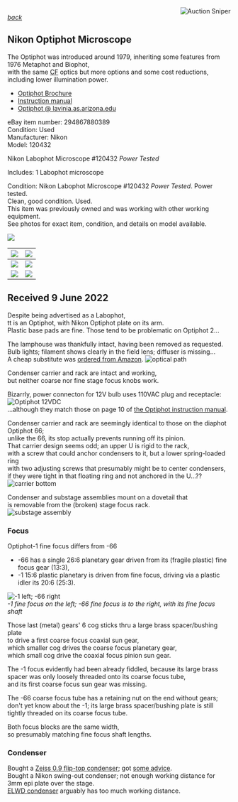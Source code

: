 <a href="https://www.gixen.com/index.php" name="9e092736783d0da1dfd8413d57d10faf" target="_blank" >
<img align=right src="https://www.gixen.com/images/gixenlink.gif" border="0" alt="Auction Sniper" title="Auction Sniper">
</a>  

*[back](../)*
## Nikon Optiphot Microscope

The Optiphot was introduced around 1979, inheriting some features from 1976 Metaphot and Biophot,  
with the same [CF](../Metaphot/#CF) optics but more options and some cost reductions, including lower illumination power.
- [Optiphot Brochure](http://earth2geologists.net/Microscopes/documents/Nikon_Optiphot_Labophot_Pol_brochure.pdf)  
- [Instruction manual](https://cmrf.research.uiowa.edu/sites/cmrf.research.uiowa.edu/files/nikon-optiphot-manual_0.pdf)  
- [Optiphot @ lavinia.as.arizona.edu](https://lavinia.as.arizona.edu/~mtuell/scopes/Optiphot.php)  

eBay item number: 294867880389  
Condition: Used  
Manufacturer: Nikon  
Model:	120432  

Nikon Labophot Microscope #120432 *Power Tested*

Includes: 1 Labophot microscope 

Condition: Nikon Labophot Microscope #120432 *Power Tested*.  Power tested.  
Clean, good condition.  Used.  
This item was previously owned and was working with other working equipment.  
See photos for exact item, condition, and details on model available. 

![](front.jpg)  

| ![](right.jpg) | ![](left.jpg)  |
| -------------- | -------------- |
| ![](meter.jpg) | ![](lit.jpg)   |
| ![](lit_meter.jpg) | ![](unlit_meter.jpg) |  

## Received 9 June 2022  
Despite being advertised as a Labophot,  
tt is an Optiphot, with Nikon Optiphot plate on its arm.  
Plastic base pads are fine. 
Those tend to be problematic on Optiphot 2...  

The lamphouse was thankfully intact, having been removed as requested.  
Bulb lights; filament shows clearly in the field lens;  diffuser is missing...  
A cheap substitute was [ordered from Amazon](https://www.amazon.com/dp/B0041V9IX4).
![optical path](OpticalPath.jpg)  

Condenser carrier and rack are intact and working,  
but neither coarse nor fine stage focus knobs work.  

Bizarrly, power connecton for 12V bulb uses 110VAC plug and receptacle:  
![Optiphot 12VDC](Optiphot_12VDC.jpg)  
...although they match those on page 10 of [the Optiphot instruction manual](https://cmrf.research.uiowa.edu/sites/cmrf.research.uiowa.edu/files/nikon-optiphot-manual_0.pdf).  

Condenser carrier and rack are seemingly identical to those on the diaphot Optiphot 66;  
unlike the 66, its stop actually prevents running off its pinion.  
That carrier design seems odd; an upper U is rigid to the rack,  
with a screw that could anchor condensers to it, but a lower spring-loaded ring  
with two adjusting screws that presumably might be to center condensers,  
if they were tight in that floating ring and not anchored in the U...??  
![carrier bottom](bottom.jpg)  

Condenser and substage assemblies mount on a dovetail that  
is removable from the (broken) stage focus rack.  
![substage assembly](focus.jpg)  

### Focus
Optiphot-1 fine focus differs from -66  
- -66 has a single 26:6 planetary gear driven from its (fragile plastic) fine focus gear (13:3), 
- -1 15:6 plastic planetary is driven from fine focus, driving via a plastic idler its 20:6 (25:3).  

![-1 left; -66 right](FineFocus.jpg)  
    *-1 fine focus on the left;  -66 fine focus is to the right, with its fine focus shaft*  

Those last (metal) gears' 6 cog sticks thru a large brass spacer/bushing plate  
to drive a first coarse focus coaxial sun gear,  
which smaller cog drives the coarse focus planetary gear,  
which small cog drive the coaxial focus pinion sun gear.

The -1 focus evidently had been already fiddled, because
its large brass spacer was only loosely threaded onto its coarse focus tube,  
and its first coarse focus sun gear was missing.

The -66 coarse focus tube has a retaining nut on the end without gears;
don't yet know about the -1; its large brass spacer/bushing plate is still  
tightly threaded on its coarse focus tube.

Both focus blocks are the same width,  
so presumably matching fine focus shaft lengths.   

### Condenser
Bought a [Zeiss 0.9 flip-top condenser](../../ZeissCondenser);  got [some advice](https://www.microbehunter.com/microscopy-forum/viewtopic.php?f=5&t=15701).  
Bought a Nikon swing-out condenser; not enough working distance for 3mm epi plate over the stage.  
[ELWD condenser](../ELWDcondenser/) arguably has too much working distance.  
